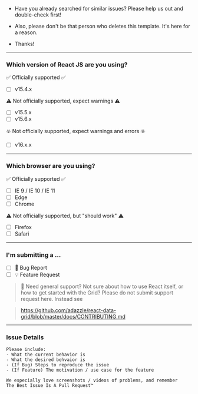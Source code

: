 - Have you already searched for similar issues? Please help us out and double-check first!

- Also, please don't be that person who deletes this template. It's here for a reason.

- Thanks!

---

### Which version of React JS are you using?

✅ Officially supported ✅
- [ ] v15.4.x

⚠️ Not officially supported, expect warnings ⚠️
- [ ] v15.5.x
- [ ] v15.6.x

☣️ Not officially supported, expect warnings and errors ☣️
- [ ] v16.x.x

---

### Which browser are you using?

✅ Officially supported ✅
- [ ] IE 9 / IE 10 / IE 11
- [ ] Edge
- [ ] Chrome

⚠️ Not officially supported, but "should work" ⚠️
- [ ] Firefox
- [ ] Safari

---

### I'm submitting a ...

- [ ] 🐛 Bug Report
- [ ] 💡 Feature Request

> 👋 Need general support? Not sure about how to use React itself, or how to get started with the Grid?
> Please do not submit support request here. Instead see

> https://github.com/adazzle/react-data-grid/blob/master/docs/CONTRIBUTING.md

---

### Issue Details

```
Please include:
- What the current behavior is
- What the desired behvaior is
- (If Bug) Steps to reproduce the issue
- (If Feature) The motivation / use case for the feature

We especially love screenshots / videos of problems, and remember
The Best Issue Is A Pull Request™
```

